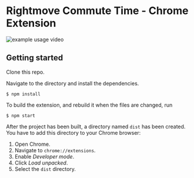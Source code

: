 # Rightmove Commute Time - Chrome Extension


![example usage video](https://j.gifs.com/YWo1y2.gif)


## Getting started

Clone this repo.

Navigate to the directory and install the dependencies.

```
$ npm install
```

To build the extension, and rebuild it when the files are changed, run

```
$ npm start
```

After the project has been built, a directory named `dist` has been created. You have to add this directory to your Chrome browser:

1. Open Chrome.
2. Navigate to `chrome://extensions`.
3. Enable _Developer mode_.
4. Click _Load unpacked_.
5. Select the `dist` directory.
